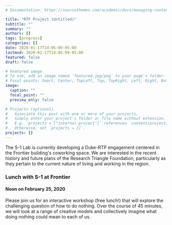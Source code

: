 ```yaml
---
# Documentation: https://sourcethemes.com/academic/docs/managing-content/

title: "RTF Project (Untitled)"
subtitle: ""
summary: ""
authors: []
tags: [progress]
categories: []
date: 2020-01-17T14:05:09-05:00
lastmod: 2020-01-17T14:05:09-05:00
featured: false
draft: false

# Featured image
# To use, add an image named `featured.jpg/png` to your page's folder.
# Focal points: Smart, Center, TopLeft, Top, TopRight, Left, Right, BottomLeft, Bottom, BottomRight.
image:
  caption: ""
  focal_point: ""
  preview_only: false

# Projects (optional).
#   Associate this post with one or more of your projects.
#   Simply enter your project's folder or file name without extension.
#   E.g. `projects = ["internal-project"]` references `content/project/deep-learning/index.md`.
#   Otherwise, set `projects = []`.
projects: []
---
```

The S-1 Lab is currently developing a Duke-RTP engagement centered in the Frontier building's coworking space. We are interested in the recent history and future plans of the Research Triangle Foundation, particularly as they pertain to the current nature of living and working in the region.

### Lunch with S-1 at Frontier
#### Noon on February 25, 2020 

Please join us for an interactive workshop (free lunch!) that will explore the challenging question of how to do nothing. Over the course of 45 minutes, we will look at a range of creative models and collectively imagine what doing nothing could mean to each of us.
